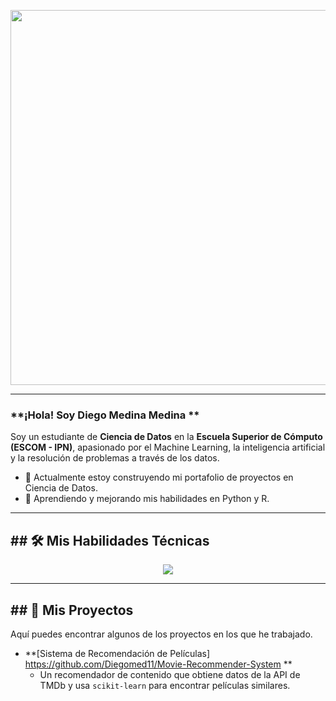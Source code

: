 <p align="center">
  <img src="https://media.giphy.com/media/v1.Y2lkPTc5MGI3NjExd2RtaDVwbnFmM29kZ241a3dybWR1ZGRjZzBweGZlYWZkZ3doOHdoayZlcD12MV9pbnRlcm5hbF9naWZfYnlfaWQmY3Q9Zw/qgQUggAC3Pfv687qPC/giphy.gif" width="600" />
</p>

---

### **¡Hola! Soy Diego Medina Medina **

Soy un estudiante de **Ciencia de Datos** en la **Escuela Superior de Cómputo (ESCOM - IPN)**, apasionado por el Machine Learning, la inteligencia artificial y la resolución de problemas a través de los datos.

- 🔭 Actualmente estoy construyendo mi portafolio de proyectos en Ciencia de Datos.
- 🌱 Aprendiendo y mejorando mis habilidades en Python y R.


---
## ## 🛠️ Mis Habilidades Técnicas

<p align="center">
  <a href="https://skillicons.dev">
    <img src="https://skillicons.dev/icons?i=python,pandas,sklearn,c,cpp,java,mysql,git,r,jupyter" />
  </a>
</p>

---

## ## 🚀 Mis Proyectos

Aquí puedes encontrar algunos de los proyectos en los que he trabajado.

- **[Sistema de Recomendación de Películas] https://github.com/Diegomed11/Movie-Recommender-System **
  - Un recomendador de contenido que obtiene datos de la API de TMDb y usa `scikit-learn` para encontrar películas similares.
